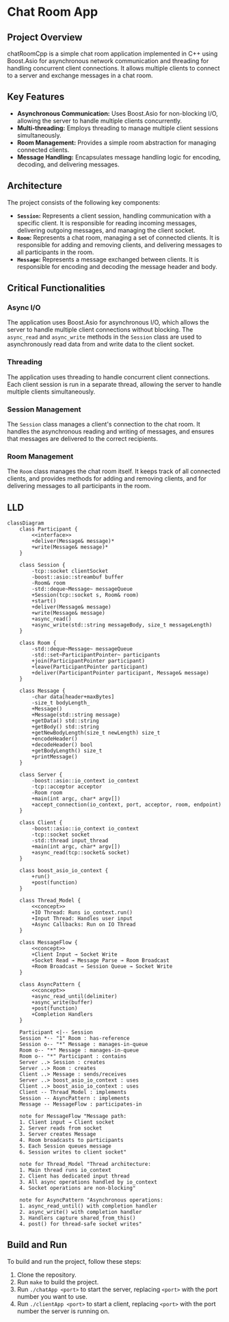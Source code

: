 # Chat Room App

## Project Overview

chatRoomCpp is a simple chat room application implemented in C++ using Boost.Asio for asynchronous network communication and threading for handling concurrent client connections. It allows multiple clients to connect to a server and exchange messages in a chat room.

## Key Features

*   **Asynchronous Communication:** Uses Boost.Asio for non-blocking I/O, allowing the server to handle multiple clients concurrently.
*   **Multi-threading:** Employs threading to manage multiple client sessions simultaneously.
*   **Room Management:** Provides a simple room abstraction for managing connected clients.
*   **Message Handling:** Encapsulates message handling logic for encoding, decoding, and delivering messages.

## Architecture

The project consists of the following key components:

*   **`Session`:** Represents a client session, handling communication with a specific client. It is responsible for reading incoming messages, delivering outgoing messages, and managing the client socket.
*   **`Room`:** Represents a chat room, managing a set of connected clients. It is responsible for adding and removing clients, and delivering messages to all participants in the room.
*   **`Message`:** Represents a message exchanged between clients. It is responsible for encoding and decoding the message header and body.

## Critical Functionalities

### Async I/O

The application uses Boost.Asio for asynchronous I/O, which allows the server to handle multiple client connections without blocking. The `async_read` and `async_write` methods in the `Session` class are used to asynchronously read data from and write data to the client socket.

### Threading

The application uses threading to handle concurrent client connections. Each client session is run in a separate thread, allowing the server to handle multiple clients simultaneously.

### Session Management

The `Session` class manages a client's connection to the chat room. It handles the asynchronous reading and writing of messages, and ensures that messages are delivered to the correct recipients.

### Room Management

The `Room` class manages the chat room itself. It keeps track of all connected clients, and provides methods for adding and removing clients, and for delivering messages to all participants in the room.

## LLD

```mermaid
classDiagram
    class Participant {
        <<interface>>
        +deliver(Message& message)*
        +write(Message& message)*
    }
    
    class Session {
        -tcp::socket clientSocket
        -boost::asio::streambuf buffer
        -Room& room
        -std::deque~Message~ messageQueue
        +Session(tcp::socket s, Room& room)
        +start()
        +deliver(Message& message)
        +write(Message& message)
        +async_read()
        +async_write(std::string messageBody, size_t messageLength)
    }
    
    class Room {
        -std::deque~Message~ messageQueue
        -std::set~ParticipantPointer~ participants
        +join(ParticipantPointer participant)
        +leave(ParticipantPointer participant)
        +deliver(ParticipantPointer participant, Message& message)
    }
    
    class Message {
        -char data[header+maxBytes]
        -size_t bodyLength_
        +Message()
        +Message(std::string message)
        +getData() std::string
        +getBody() std::string
        +getNewBodyLength(size_t newLength) size_t
        +encodeHeader()
        +decodeHeader() bool
        +getBodyLength() size_t
        +printMessage()
    }
    
    class Server {
        -boost::asio::io_context io_context
        -tcp::acceptor acceptor
        -Room room
        +main(int argc, char* argv[])
        +accept_connection(io_context, port, acceptor, room, endpoint)
    }
    
    class Client {
        -boost::asio::io_context io_context
        -tcp::socket socket
        -std::thread input_thread
        +main(int argc, char* argv[])
        +async_read(tcp::socket& socket)
    }
    
    class boost_asio_io_context {
        +run()
        +post(function)
    }
    
    class Thread_Model {
        <<concept>>
        +IO Thread: Runs io_context.run()
        +Input Thread: Handles user input
        +Async Callbacks: Run on IO Thread
    }
    
    class MessageFlow {
        <<concept>>
        +Client Input → Socket Write
        +Socket Read → Message Parse → Room Broadcast
        +Room Broadcast → Session Queue → Socket Write
    }
    
    class AsyncPattern {
        <<concept>>
        +async_read_until(delimiter)
        +async_write(buffer)
        +post(function)
        +Completion Handlers
    }
    
    Participant <|-- Session
    Session *-- "1" Room : has-reference
    Session o-- "*" Message : manages-in-queue
    Room o-- "*" Message : manages-in-queue
    Room o-- "*" Participant : contains
    Server ..> Session : creates
    Server ..> Room : creates
    Client ..> Message : sends/receives
    Server ..> boost_asio_io_context : uses
    Client ..> boost_asio_io_context : uses
    Client -- Thread_Model : implements
    Session -- AsyncPattern : implements
    Message -- MessageFlow : participates-in
    
    note for MessageFlow "Message path: 
    1. Client input → Client socket
    2. Server reads from socket
    3. Server creates Message
    4. Room broadcasts to participants
    5. Each Session queues message
    6. Session writes to client socket"
    
    note for Thread_Model "Thread architecture:
    1. Main thread runs io_context
    2. Client has dedicated input thread
    3. All async operations handled by io_context
    4. Socket operations are non-blocking"
    
    note for AsyncPattern "Asynchronous operations:
    1. async_read_until() with completion handler
    2. async_write() with completion handler
    3. Handlers capture shared_from_this()
    4. post() for thread-safe socket writes"
```

## Build and Run

To build and run the project, follow these steps:

1.  Clone the repository.
2.  Run `make` to build the project.
3.  Run `./chatApp <port>` to start the server, replacing `<port>` with the port number you want to use.
4.  Run `./clientApp <port>` to start a client, replacing `<port>` with the port number the server is running on.
